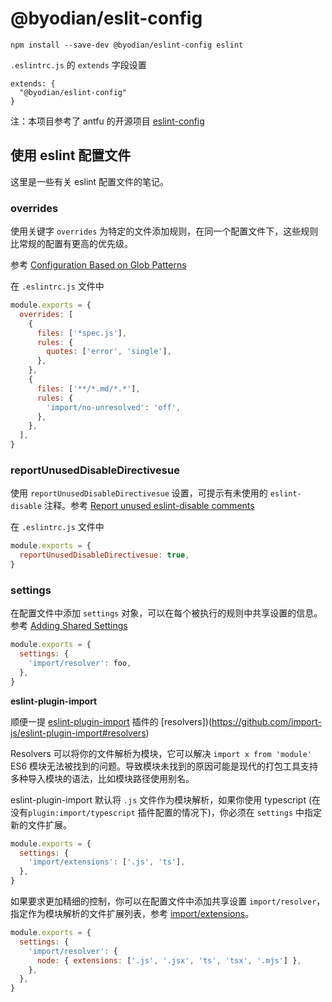 # @byodian/eslit-config

```
npm install --save-dev @byodian/eslint-config eslint
```
`.eslintrc.js` 的 `extends` 字段设置
```
extends: {
  "@byodian/eslint-config"
}
```

注：本项目参考了 antfu 的开源项目 [eslint-config](https://github.com/antfu/eslint-config)

## 使用 eslint 配置文件

这里是一些有关 eslint 配置文件的笔记。

### overrides

使用关键字 `overrides` 为特定的文件添加规则，在同一个配置文件下，这些规则比常规的配置有更高的优先级。

参考 [Configuration Based on Glob Patterns](https://eslint.org/docs/latest/user-guide/configuring/configuration-files#configuration-based-on-glob-patterns)

在 `.eslintrc.js` 文件中

```js
module.exports = {
  overrides: [
    {
      files: ['*spec.js'],
      rules: {
        quotes: ['error', 'single'],
      },
    },
    {
      files: ['**/*.md/*.*'],
      rules: {
        'import/no-unresolved': 'off',
      },
    },
  ],
}
```

### reportUnusedDisableDirectivesue

使用 `reportUnusedDisableDirectivesue` 设置，可提示有未使用的 `eslint-disable` 注释。参考 [Report unused eslint-disable comments](https://eslint.org/docs/latest/user-guide/configuring/rules#report-unused-eslint-disable-comments)

在 `.eslintrc.js` 文件中

```js
module.exports = {
  reportUnusedDisableDirectivesue: true,
}
```

### settings

在配置文件中添加 `settings`
对象，可以在每个被执行的规则中共享设置的信息。参考 [Adding Shared Settings](https://eslint.org/docs/latest/user-guide/configuring/configuration-files#adding-shared-settings)

```js
module.exports = {
  settings: {
    'import/resolver': foo,
  },
}
```

**eslint-plugin-import**

顺便一提 [eslint-plugin-import](https://github.com/import-js/eslint-plugin-import) 插件的 [resolvers])(https://github.com/import-js/eslint-plugin-import#resolvers) 

Resolvers 可以将你的文件解析为模块，它可以解决 `import x from 'module'` ES6 模块无法被找到的问题。导致模块未找到的原因可能是现代的打包工具支持多种导入模块的语法，比如模块路径使用别名。

eslint-plugin-import 默认将 `.js` 文件作为模块解析，如果你使用 typescript (在没有`plugin:import/typescript` 插件配置的情况下)，你必须在 `settings` 中指定新的文件扩展。


```js
module.exports = {
  settings: {
    'import/extensions': ['.js', 'ts'],
  },
}

```

如果要求更加精细的控制，你可以在配置文件中添加共享设置 `import/resolver`，指定作为模块解析的文件扩展列表，参考 [import/extensions](https://github.com/import-js/eslint-plugin-import#importextensions)。

```js
module.exports = {
  settings: {
    'import/resolver': {
      node: { extensions: ['.js', '.jsx', 'ts', 'tsx', '.mjs'] },
    },
  },
}
```
